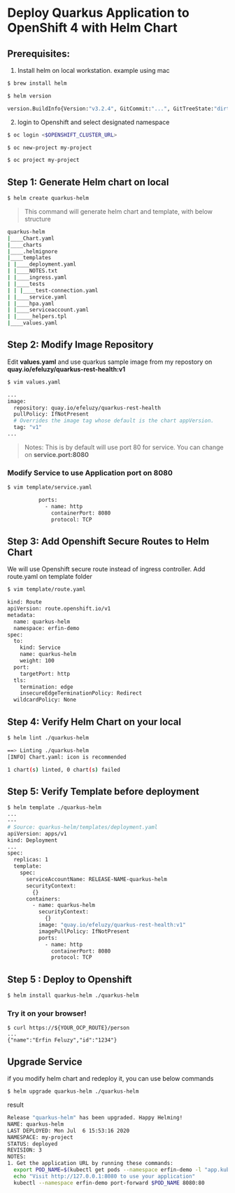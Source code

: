 # Deploy Quarkus Application to OpenShift 4 with Helm Chart

## Prerequisites:
1. Install helm on local workstation. example using mac
```bash
$ brew install helm

$ helm version

version.BuildInfo{Version:"v3.2.4", GitCommit:"...", GitTreeState:"dirty", GoVersion:"go1.14.3"}
```
2. login to Openshift and select designated namespace
```bash
$ oc login <$OPENSHIFT_CLUSTER_URL>

$ oc new-project my-project

$ oc project my-project
```

## Step 1: Generate Helm chart on local
```bash
$ helm create quarkus-helm
```
> This command will generate helm chart and template, with below structure
```bash
quarkus-helm
|____Chart.yaml
|____charts
|____.helmignore
|____templates
| |____deployment.yaml
| |____NOTES.txt
| |____ingress.yaml
| |____tests
| | |____test-connection.yaml
| |____service.yaml
| |____hpa.yaml
| |____serviceaccount.yaml
| |_____helpers.tpl
|____values.yaml
```

## Step 2: Modify Image Repository
Edit **values.yaml** and use quarkus sample image from my repostory on **quay.io/efeluzy/quarkus-rest-health:v1**
```bash
$ vim values.yaml

...
image:
  repository: quay.io/efeluzy/quarkus-rest-health
  pullPolicy: IfNotPresent
  # Overrides the image tag whose default is the chart appVersion.
  tag: "v1"
...
```
> Notes: This is by default will use port 80 for service. You can change on **service.port:8080**

### Modify Service to use Application port on 8080
``` bash
$ vim template/service.yaml

          ports:
            - name: http
              containerPort: 8080
              protocol: TCP
```

## Step 3: Add Openshift Secure Routes to Helm Chart
We will use Openshift secure route instead of ingress controller. Add route.yaml on template folder
```bash
$ vim template/route.yaml

kind: Route
apiVersion: route.openshift.io/v1
metadata:
  name: quarkus-helm
  namespace: erfin-demo
spec:
  to:
    kind: Service
    name: quarkus-helm
    weight: 100
  port:
    targetPort: http
  tls:
    termination: edge
    insecureEdgeTerminationPolicy: Redirect
  wildcardPolicy: None

```

## Step 4: Verify Helm Chart on your local
```bash
$ helm lint ./quarkus-helm

==> Linting ./quarkus-helm
[INFO] Chart.yaml: icon is recommended

1 chart(s) linted, 0 chart(s) failed
```

## Step 5: Verify Template before deployment
```bash
$ helm template ./quarkus-helm
...
---
# Source: quarkus-helm/templates/deployment.yaml
apiVersion: apps/v1
kind: Deployment
...
spec:
  replicas: 1
  template:
    spec:
      serviceAccountName: RELEASE-NAME-quarkus-helm
      securityContext:
        {}
      containers:
        - name: quarkus-helm
          securityContext:
            {}
          image: "quay.io/efeluzy/quarkus-rest-health:v1"
          imagePullPolicy: IfNotPresent
          ports:
            - name: http
              containerPort: 8080
              protocol: TCP
```
## Step 5 :  Deploy to Openshift
```bash
$ helm install quarkus-helm ./quarkus-helm
```
### Try it on your browser!
```
$ curl https://${YOUR_OCP_ROUTE}/person
...
{"name":"Erfin Feluzy","id":"1234"}

```

## Upgrade Service
if you modify helm chart and redeploy it, you can use below commands
```bash
$ helm upgrade quarkus-helm ./quarkus-helm
```
result
```bash
Release "quarkus-helm" has been upgraded. Happy Helming!
NAME: quarkus-helm
LAST DEPLOYED: Mon Jul  6 15:53:16 2020
NAMESPACE: my-project
STATUS: deployed
REVISION: 3
NOTES:
1. Get the application URL by running these commands:
  export POD_NAME=$(kubectl get pods --namespace erfin-demo -l "app.kubernetes.io/name=quarkus-helm,app.kubernetes.io/instance=quarkus-helm" -o jsonpath="{.items[0].metadata.name}")
  echo "Visit http://127.0.0.1:8080 to use your application"
  kubectl --namespace erfin-demo port-forward $POD_NAME 8080:80
```
